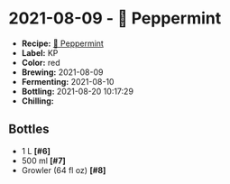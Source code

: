 # 2021-08-09 - 🌿 Peppermint

* **Recipe:** [🌿 Peppermint](../../recipes/mint.md)
* **Label:** KP
* **Color:** red
* **Brewing:** 2021-08-09
* **Fermenting:** 2021-08-10
* **Bottling:** 2021-08-20 10:17:29
* **Chilling:**

## Bottles

* 1 L **[#6]**
* 500 ml **[#7]**
* Growler (64 fl oz) **[#8]**
